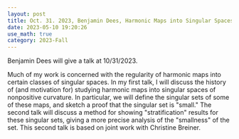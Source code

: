 ```yaml
---
layout: post
title: Oct. 31. 2023, Benjamin Dees, Harmonic Maps into Singular Spaces II
date: 2023-05-10 19:20:26 
use_math: true
category: 2023-Fall
---
```

 
Benjamin Dees will give a talk at 10/31/2023. 

<div>
Much of my work is concerned with the regularity of harmonic maps into certain classes of singular spaces.  In my first talk, I will discuss the history of (and motivation for) studying harmonic maps into singular spaces of nonpositive curvature.  In particular, we will define the singular sets of some of these maps, and sketch a proof that the singular set is "small."  The second talk will discuss a method for showing "stratification" results for these singular sets, giving a more precise analysis of the "smallness" of the set.  This second talk is based on joint work with Christine Breiner.
</div>
